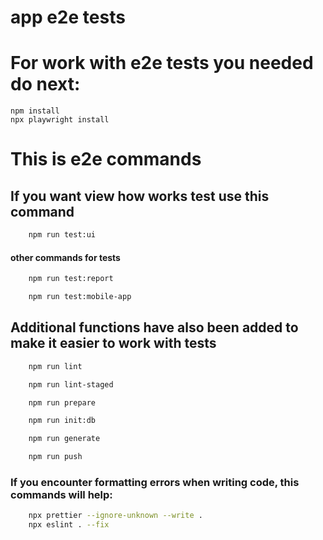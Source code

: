 # app e2e tests

# For work with e2e tests you needed do next:

```shell
npm install
npx playwright install
```

# This is e2e commands

## If you want view how works test use this command

```bash
    npm run test:ui
```

#### other commands for tests

```bash
    npm run test:report
```

```bash
    npm run test:mobile-app
```

## Additional functions have also been added to make it easier to work with tests

```bash
    npm run lint
```

```bash
    npm run lint-staged
```

```bash
    npm run prepare
```

```bash
    npm run init:db
```

```bash
    npm run generate
```

```bash
    npm run push
```

### If you encounter formatting errors when writing code, this commands will help:

```bash
    npx prettier --ignore-unknown --write .
    npx eslint . --fix
```
